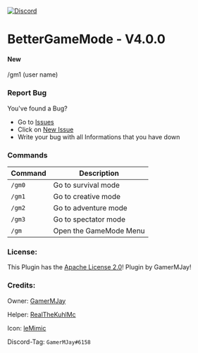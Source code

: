 [![Discord](https://img.shields.io/badge/chat-on%20discord-7289da.svg)](https://discord.gg/RuF5gxRNfQ)
# BetterGameMode - V4.0.0  

#### New
/gm1 (user name)

### Report Bug
You've found a Bug?
- Go to [Issues](https://github.com/GamerMJay/BetterGameMode/issues)
- Click on [New Issue](https://github.com/GamerMJay/BetterGameMode/issues/new/choose)
- Write your bug with all Informations that you have down

### Commands
|**Command**|**Description**|
|-----------|---------------|
|`/gm0`|Go to survival mode|
|`/gm1`|Go to creative mode|
|`/gm2`|Go to adventure mode|
|`/gm3`|Go to spectator mode|
|`/gm`|Open the GameMode Menu|

### License:
This Plugin has the [Apache License 2.0](/LICENSE)! Plugin by GamerMJay!

### Credits:
Owner: [GamerMJay](https://github.com/GamerMJay)

Helper: [RealTheKuhlMc](https://github.com/RealTheKuhlMc)

Icon: [leMimic](http://github.com/leMimic)

Discord-Tag: `GamerMJay#6158`
